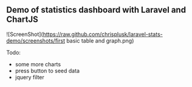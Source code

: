 
## Demo of statistics dashboard with Laravel and ChartJS

![ScreenShot](https://raw.github.com/chrisplusk/laravel-stats-demo/screenshots/first basic table and graph.png)


Todo:

- some more charts
- press button to seed data
- jquery filter
